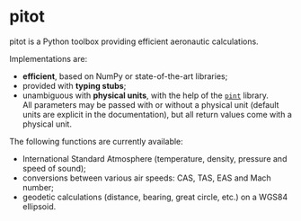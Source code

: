 # pitot

pitot is a Python toolbox providing efficient aeronautic calculations.

Implementations are:

- **efficient**, based on NumPy or state-of-the-art libraries;
- provided with **typing stubs**;
- unambiguous with **physical units**, with the help of the [`pint`](https://pint.readthedocs.io/) library.  
  All parameters may be passed with or without a physical unit (default units are explicit in the documentation), but all return values come with a physical unit.

The following functions are currently available:

- International Standard Atmosphere (temperature, density, pressure and speed of sound);
- conversions between various air speeds: CAS, TAS, EAS and Mach number;
- geodetic calculations (distance, bearing, great circle, etc.) on a WGS84 ellipsoid.
